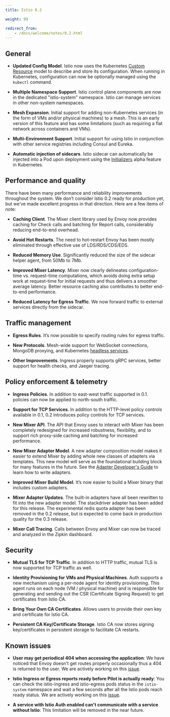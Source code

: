 ```yaml
---
title: Istio 0.2

weight: 99

redirect_from:
    - /docs/welcome/notes/0.2.html
---
```


## General

- **Updated Config Model**. Istio now uses the Kubernetes [Custom Resource](https://kubernetes.io/docs/concepts/api-extension/custom-resources/)
model to describe and store its configuration. When running in Kubernetes, configuration can now be optionally managed using the `kubectl`
command.

- **Multiple Namespace Support**. Istio control plane components are now in the dedicated "istio-system" namespace. Istio can manage
services in other non-system namespaces.

- **Mesh Expansion**. Initial support for adding non-Kubernetes services (in the form of VMs and/or physical machines) to a mesh. This is an early version of
this feature and has some limitations (such as requiring a flat network across containers and VMs).

- **Multi-Environment Support**. Initial support for using Istio in conjunction with other service registries
including Consul and Eureka.

- **Automatic injection of sidecars**. Istio sidecar can automatically be injected into a Pod upon deployment using the
[Initializers](https://kubernetes.io/docs/admin/extensible-admission-controllers/#what-are-initializers) alpha feature in Kubernetes.

## Performance and quality

There have been many performance and reliability improvements throughout the system. We don’t consider Istio 0.2 ready for production yet, but
we’ve made excellent progress in that direction. Here are a few items of note:

- **Caching Client**. The Mixer client library used by Envoy now provides caching for Check calls and batching for Report calls, considerably reducing
end-to-end overhead.

- **Avoid Hot Restarts**. The need to hot-restart Envoy has been mostly eliminated through effective use of LDS/RDS/CDS/EDS.

- **Reduced Memory Use**. Significantly reduced the size of the sidecar helper agent, from 50Mb to 7Mb.

- **Improved Mixer Latency**. Mixer now clearly delineates configuration-time vs. request-time computations, which avoids doing extra setup work at
request-time for initial requests and thus delivers a smoother average latency. Better resource caching also contributes to better end-to-end performance.

- **Reduced Latency for Egress Traffic**. We now forward traffic to external services directly from the sidecar.

## Traffic management

- **Egress Rules**. It’s now possible to specify routing rules for egress traffic.

- **New Protocols**. Mesh-wide support for WebSocket connections, MongoDB proxying,
and Kubernetes [headless services](https://kubernetes.io/docs/concepts/services-networking/service/#headless-services).

- **Other Improvements**. Ingress properly supports gRPC services, better support for health checks, and
Jaeger tracing.

## Policy enforcement & telemetry

- **Ingress Policies**. In addition to east-west traffic supported in 0.1. policies can now be applied to north-south traffic.

- **Support for TCP Services**. In addition to the HTTP-level policy controls available in 0.1, 0.2 introduces policy controls for
TCP services.

- **New Mixer API**. The API that Envoy uses to interact with Mixer has been completely redesigned for increased robustness, flexibility, and to support
rich proxy-side caching and batching for increased performance.

- **New Mixer Adapter Model**. A new adapter composition model makes it easier to extend Mixer by adding whole new classes of adapters via templates. This
new model will serve as the foundational building block for many features in the future. See the
[Adapter Developer's Guide](https://github.com/istio/istio/wiki/Mixer-Adapter-Dev-Guide) to learn how
to write adapters.

- **Improved Mixer Build Model**. It’s now easier to build a Mixer binary that includes custom adapters.

- **Mixer Adapter Updates**. The built-in adapters have all been rewritten to fit into the new adapter model. The stackdriver adapter has been added for this
release. The experimental redis quota adapter has been removed in the 0.2 release, but is expected to come back in production quality for the 0.3 release.

- **Mixer Call Tracing**. Calls between Envoy and Mixer can now be traced and analyzed in the Zipkin dashboard.

## Security

- **Mutual TLS for TCP Traffic**. In addition to HTTP traffic, mutual TLS is now supported for TCP traffic as well.

- **Identity Provisioning for VMs and Physical Machines**. Auth supports a new mechanism using a per-node agent for
identity provisioning. This agent runs on each node (VM / physical machine) and is responsible for generating and sending out the CSR
(Certificate Signing Request) to get certificates from Istio CA.

- **Bring Your Own CA Certificates**. Allows users to provide their own key and certificate for Istio CA.

- **Persistent CA Key/Certificate Storage**. Istio CA now stores signing key/certificates in
persistent storage to facilitate CA restarts.

## Known issues

- **User may get periodical 404 when accessing the application**:  We have noticed that Envoy doesn't get routes properly occasionally
thus a 404 is returned to the user.  We are actively working on this [issue](https://github.com/istio/istio/issues/1038).

- **Istio Ingress or Egress reports ready before Pilot is actually ready**: You can check the istio-ingress and istio-egress pods status
in the `istio-system` namespace and wait a few seconds after all the Istio pods reach ready status.  We are actively working on this
[issue](https://github.com/istio/istio/pull/1055).

- **A service with Istio Auth enabled can't communicate with a service without Istio**: This limitation will be removed in the near future.
